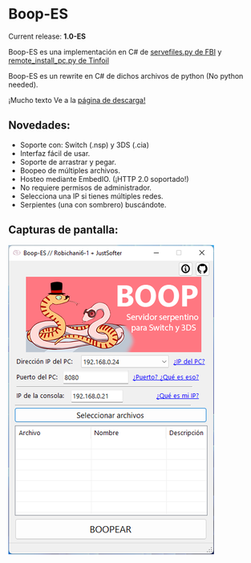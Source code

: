 # Boop-ES

Current release: **1.0-ES**

Boop-ES es una implementación en C# de [servefiles.py de FBI](https://github.com/Steveice10/FBI/tree/2.4.5/servefiles) y [remote_install_pc.py de Tinfoil](https://github.com/Adubbz/Tinfoil/blob/master/tools/remote_install_pc.py)

Boop-ES es un rewrite en C# de dichos archivos de python (No python needed).

¡Mucho texto Ve a la [página de descarga!](https://github.com/miltoncandelero/Boop/releases/latest)

## Novedades:

* Soporte con: Switch (.nsp) y 3DS (.cia)
* Interfaz fácil de usar.
* Soporte de arrastrar y pegar.
* Boopeo de múltiples archivos.
* Hosteo mediante EmbedIO. (¡HTTP 2.0 soportado!) 
* No requiere permisos de administrador.
* Selecciona una IP si tienes múltiples redes.
* Serpientes (una con sombrero) buscándote.

## Capturas de pantalla:

![Captura de serpientes](/boop2.png?raw=true "Boop v1.0-ES")
